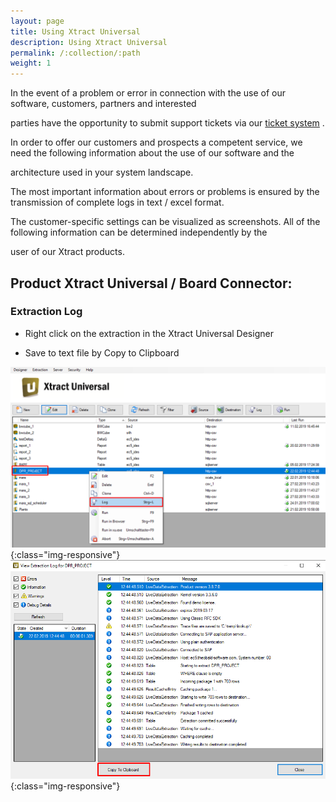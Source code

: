 ```yaml
---
layout: page
title: Using Xtract Universal
description: Using Xtract Universal
permalink: /:collection/:path
weight: 1
---
```


In the event of a problem or error in connection with the use of our software, customers, partners and interested <br>

parties have the opportunity to submit support tickets via our [ticket system]( https://support.theobald-software.com/helpdesk) . 

In order to offer our customers and prospects a competent service, we need the following information about the use of our software and the 

architecture used in your system landscape.

The most important information about errors or problems is ensured by the transmission of complete logs in text / excel format. <br>

The customer-specific settings can be visualized as screenshots. All of the following information can be determined independently by the 

user of our Xtract products.


## Product Xtract Universal / Board Connector:

### Extraction Log

- Right click on the extraction in the Xtract Universal Designer 

- Save to text file by Copy to Clipboard

![XU-Log](/img/contents/xu_log_rechtsklick.png){:class="img-responsive"}
![XU-Log](/img/contents/xu_log_copy.png){:class="img-responsive"}
 
 



